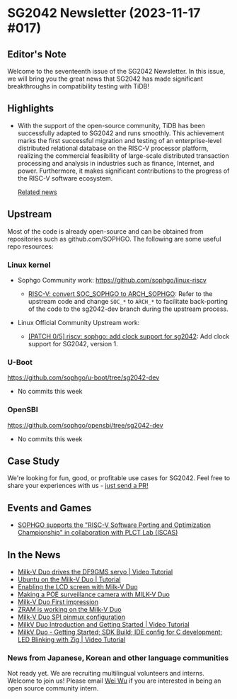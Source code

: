 # SG2042 Newsletter (2023-11-17 #017)

## Editor's Note

Welcome to the seventeenth issue of the SG2042 Newsletter. In this issue, we will bring you the great news that SG2042 has made significant breakthroughs in compatibility testing with TiDB!

## Highlights

+ With the support of the open-source community, TiDB has been successfully adapted to SG2042 and runs smoothly. This achievement marks the first successful migration and testing of an enterprise-level distributed relational database on the RISC-V processor platform, realizing the commercial feasibility of large-scale distributed transaction processing and analysis in industries such as finance, Internet, and power. Furthermore, it makes significant contributions to the progress of the RISC-V software ecosystem.

  [Related news](https://mp.weixin.qq.com/s/dZQNkc37QLiroxilRaWFBg)

## Upstream

Most of the code is already open-source and can be obtained from repositories such as github.com/SOPHGO. The following are some useful repo resources:

### Linux kernel

+ Sophgo Community work: https://github.com/sophgo/linux-riscv

  + [RISC-V: convert SOC_SOPHGO to ARCH_SOPHGO][lk-2]: Refer to the upstream code and change `SOC_*` to `ARCH_*` to facilitate back-porting of the code to the sg2042-dev branch during the upstream process.

+ Linux Official Community Upstream work:

  + [[PATCH 0/5] riscv: sophgo: add clock support for sg2042][lk-1]: Add clock support for SG2042, version 1.

[lk-1]:https://lore.kernel.org/linux-riscv/cover.1699879741.git.unicorn_wang@outlook.com/
[lk-2]:https://github.com/sophgo/linux-riscv/pull/80

### U-Boot

https://github.com/sophgo/u-boot/tree/sg2042-dev

+ No commits this week

### OpenSBI

https://github.com/sophgo/opensbi/tree/sg2042-dev

+ No commits this week

## Case Study

We're looking for fun, good, or profitable use cases for SG2042. Feel free to share your experiences with us - [just send a PR!](https://github.com/sophgocommunity/SG2042-Newsletter/pulls)

## Events and Games

+ [SOPHGO supports the "RISC-V Software Porting and Optimization Championship" in collaboration with PLCT Lab (ISCAS)][event-1]

[event-1]:https://mp.weixin.qq.com/s/QNRHhStoTjQh1eH-0w7-UQ

## In the News

+ [Milk-V Duo drives the DF9GMS servo | Video Tutorial][news-1]
+ [Ubuntu on the Milk-V Duo | Tutorial][news-2]
+ [Enabling the LCD screen with Milk-V Duo][news-3]
+ [Making a POE surveillance camera with MILK-V Duo][news-4]
+ [Milk-V Duo First impression][news-5]
+ [ZRAM is working on the Milk-V Duo][news-6]
+ [Milk-V Duo SPI pinmux configuration][news-7]
+ [MilkV Duo Introduction and Getting Started | Video Tutorial][news-8]
+ [MilkV Duo - Getting Started; SDK Build; IDE config for C development; LED Blinking with Zig | Video Tutorial][news-9]

[news-1]:https://b23.tv/okSCNfk
[news-2]:https://community.milkv.io/t/ubuntu-on-the-milk-v-duo/960
[news-3]:https://twitter.com/qiuyinsen/status/1723730008651247665
[news-4]:https://qiita.com/nanbuwks/items/555b6715f6778c3a3afe
[news-5]:https://qiita.com/nanbuwks/items/2e704af9ea7d64480321
[news-6]:https://twitter.com/bassusteur42/status/1722349173784137856
[news-7]:https://zhuanlan.zhihu.com/p/666023655
[news-8]:https://www.youtube.com/watch?v=gFzqVOSSCJU
[news-9]:https://www.youtube.com/watch?v=Xh_NMALphgs

### News from Japanese, Korean and other language communities

Not ready yet. We are recruiting multilingual volunteers and interns. Welcome to join us! Please email [Wei Wu](mailto:wuwei2016@iscas.ac.cn) if you are interested in being an open source community intern.
